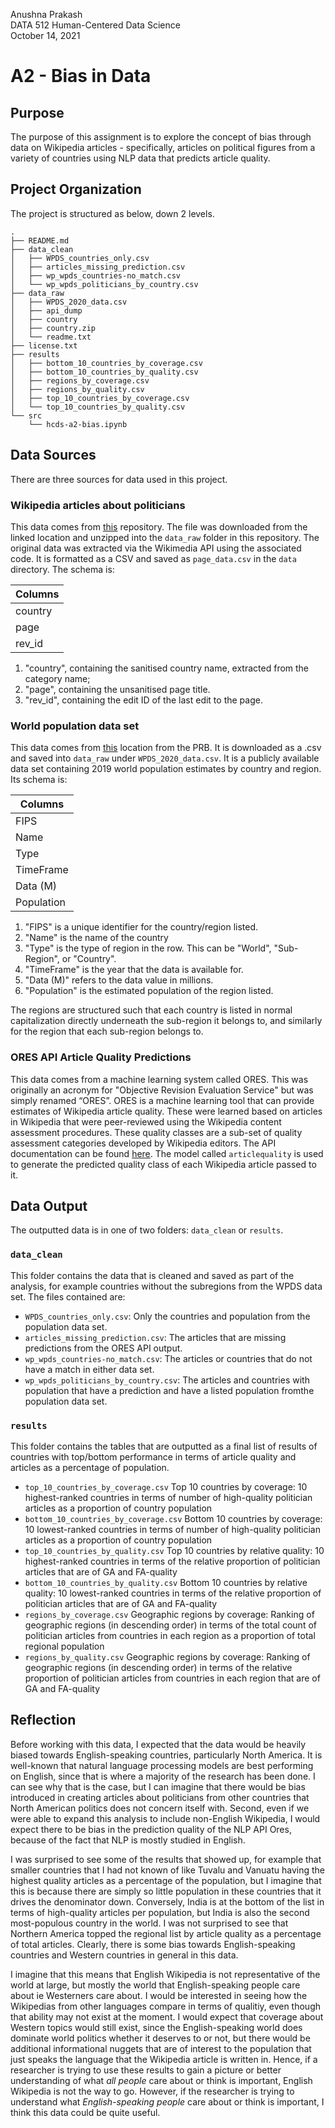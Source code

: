 Anushna Prakash  
DATA 512 Human-Centered Data Science  
October 14, 2021  

# A2 - Bias in Data

## Purpose
The purpose of this assignment is to explore the concept of bias through data on Wikipedia articles - specifically, articles on political figures from a variety of countries using NLP data that predicts article quality.

## Project Organization
The project is structured as below, down 2 levels.  
```
.
├── README.md
├── data_clean
│   ├── WPDS_countries_only.csv
│   ├── articles_missing_prediction.csv
│   ├── wp_wpds_countries-no_match.csv
│   └── wp_wpds_politicians_by_country.csv
├── data_raw
│   ├── WPDS_2020_data.csv
│   ├── api_dump
│   ├── country
│   ├── country.zip
│   └── readme.txt
├── license.txt
├── results
│   ├── bottom_10_countries_by_coverage.csv
│   ├── bottom_10_countries_by_quality.csv
│   ├── regions_by_coverage.csv
│   ├── regions_by_quality.csv
│   ├── top_10_countries_by_coverage.csv
│   └── top_10_countries_by_quality.csv
└── src
    └── hcds-a2-bias.ipynb
```

## Data Sources
There are three sources for data used in this project.  
### Wikipedia articles about politicians
This data comes from [this](https://figshare.com/articles/dataset/Untitled_Item/5513449) repository. The file was downloaded from the linked location and unzipped into the `data_raw` folder in this repository. The original data was extracted via the Wikimedia API using the associated code. It is formatted as a CSV and saved as `page_data.csv` in the `data` directory. The schema is:

| Columns  |
| ----- |
| country  |
| page  |
| rev_id |


1. "country", containing the sanitised country name, extracted from the category name;
2. "page", containing the unsanitised page title.
3. "rev_id", containing the edit ID of the last edit to the page.

### World population data set
This data comes from [this](https://www.prb.org/international/indicator/population/table/) location from the PRB. It is downloaded as a .csv and saved into `data_raw` under `WPDS_2020_data.csv`. It is a publicly available data set containing 2019 world population estimates by country and region. Its schema is:  

| Columns  |
| ----- |
| FIPS  |
| Name  |
| Type |
| TimeFrame |
| Data (M) |
| Population |


1. "FIPS" is a unique identifier for the country/region listed.  
2. "Name" is the name of the country  
3. "Type" is the type of region in the row. This can be "World", "Sub-Region", or "Country".  
4. "TimeFrame" is the year that the data is available for.  
5. "Data (M)" refers to the data value in millions.  
6. "Population" is the estimated population of the region listed. 

The regions are structured such that each country is listed in normal capitalization directly underneath the sub-region it belongs to, and similarly for the region that each sub-region belongs to.

### ORES API Article Quality Predictions
This data comes from a machine learning system called ORES. This was originally an acronym for "Objective Revision Evaluation Service" but was simply renamed “ORES”. ORES is a machine learning tool that can provide estimates of Wikipedia article quality. These were learned based on articles in Wikipedia that were peer-reviewed using the Wikipedia content assessment procedures. These quality classes are a sub-set of quality assessment categories developed by Wikipedia editors. The API documentation can be found [here](https://ores.wikimedia.org/v3/#!/scoring/get_v3_scores_context). The model called `articlequality` is used to generate the predicted quality class of each Wikipedia article passed to it.

## Data Output
The outputted data is in one of two folders: `data_clean` or `results`. 
### `data_clean`
This folder contains the data that is cleaned and saved as part of the analysis, for example countries without the subregions from the WPDS data set. The files contained are:  
- `WPDS_countries_only.csv`: Only the countries and population from the population data set.
- `articles_missing_prediction.csv`: The articles that are missing predictions from the ORES API output.
- `wp_wpds_countries-no_match.csv`: The articles or countries that do not have a match in either data set.
- `wp_wpds_politicians_by_country.csv`: The articles and countries with population that have a prediction and have a listed population fromthe population data set.

### `results`
This folder contains the tables that are outputted as a final list of results of countries with top/bottom performance in terms of article quality and articles as a percentage of population.  
- `top_10_countries_by_coverage.csv` Top 10 countries by coverage: 10 highest-ranked countries in terms of number of high-quality politician articles as a proportion of country population  
- `bottom_10_countries_by_coverage.csv` Bottom 10 countries by coverage: 10 lowest-ranked countries in terms of number of high-quality politician articles as a proportion of country population    
- `top_10_countries_by_quality.csv` Top 10 countries by relative quality: 10 highest-ranked countries in terms of the relative proportion of politician articles that are of GA and FA-quality   
- `bottom_10_countries_by_quality.csv` Bottom 10 countries by relative quality: 10 lowest-ranked countries in terms of the relative proportion of politician articles that are of GA and FA-quality   
- `regions_by_coverage.csv` Geographic regions by coverage: Ranking of geographic regions (in descending order) in terms of the total count of politician articles from countries in each region as a proportion of total regional population   
- `regions_by_quality.csv` Geographic regions by coverage: Ranking of geographic regions (in descending order) in terms of the relative proportion of politician articles from countries in each region that are of GA and FA-quality   

## Reflection
Before working with this data, I expected that the data would be heavily biased towards English-speaking countries, particularly North America. It is well-known that natural language processing models are best performing on English, since that is where a majority of the research has been done. I can see why that is the case, but I can imagine that there would be bias introduced in creating articles about politicians from other countries that North American politics does not concern itself with. Second, even if we were able to expand this analysis to include non-English Wikipedia, I would expect there to be bias in the prediction quality of the NLP API Ores, because of the fact that NLP is mostly studied in English.  

I was surprised to see some of the results that showed up, for example that smaller countries that I had not known of like Tuvalu and Vanuatu having the highest quality articles as a percentage of the population, but I imagine that this is because there are simply so little population in these countries that it drives the denominator down. Conversely, India is at the bottom of the list in terms of high-quality articles per population, but India is also the second most-populous country in the world. I was not surprised to see that Northern America topped the regional list by article quality as a percentage of total articles. Clearly, there is some bias towards English-speaking countries and Western countries in general in this data.  

I imagine that this means that English Wikipedia is not representative of the world at large, but mostly the world that English-speaking people care about ie Westerners care about. I would be interested in seeing how the Wikipedias from other languages compare in terms of qualitiy, even though that ability  may not exist at the moment. I would expect that coverage about Western topics would still exist, since the English-speaking world does dominate world politics whether it deserves to or not, but there would be additional informational nuggets that are of interest to the population that just speaks the language that the Wikipedia article is written in. Hence, if a researcher is trying to use these results to gain a picture or better understanding of what *all people* care about or think is important, English Wikipedia is not the way to go. However, if the researcher is trying to understand what *English-speaking people* care about or think is important, I think this data could be quite useful.